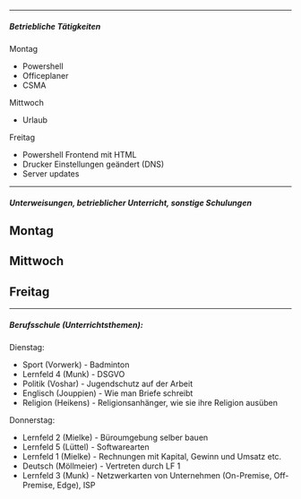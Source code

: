
---
##### Betriebliche Tätigkeiten

Montag
- Powershell
- Officeplaner
- CSMA

Mittwoch
- Urlaub

Freitag
- Powershell Frontend mit HTML
- Drucker Einstellungen geändert (DNS)
- Server updates

---
##### Unterweisungen, betrieblicher Unterricht, sonstige Schulungen

Montag
- 

Mittwoch
- 

Freitag
- 

---
##### Berufsschule (Unterrichtsthemen):

Dienstag:
- Sport (Vorwerk) - Badminton
- Lernfeld 4 (Munk) - DSGVO
- Politik (Voshar) - Jugendschutz auf der Arbeit
- Englisch (Jouppien) - Wie man Briefe schreibt
- Religion (Heikens) - Religionsanhänger, wie sie ihre Religion ausüben

Donnerstag:
- Lernfeld 2 (Mielke) - Büroumgebung selber bauen
- Lernfeld 5 (Lüttel) - Softwarearten
- Lernfeld 1 (Mielke) - Rechnungen mit Kapital, Gewinn und Umsatz etc.
- Deutsch (Möllmeier) - Vertreten durch LF 1
- Lernfeld 3 (Munk) - Netzwerkarten von Unternehmen (On-Premise, Off-Premise, Edge), ISP 